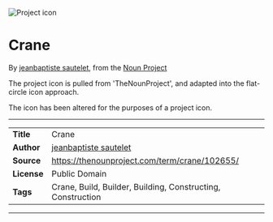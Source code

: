 ![Project icon](../../icon/icon.png)
# Crane
By [jeanbaptiste sautelet](https://thenounproject.com/jbsautelet), from the [Noun Project](https://thenounproject.com/term/crane/102655/)

The project icon is pulled from 'TheNounProject', and adapted into the flat-circle icon approach.

The icon has been altered for the purposes of a project icon.

---
|||
|---|---|
|**Title**|Crane|
|**Author**|[jeanbaptiste sautelet](https://thenounproject.com/jbsautelet)|
|**Source**|https://thenounproject.com/term/crane/102655/|
|**License**|Public Domain|
|**Tags**|Crane, Build, Builder, Building, Constructing, Construction|

---